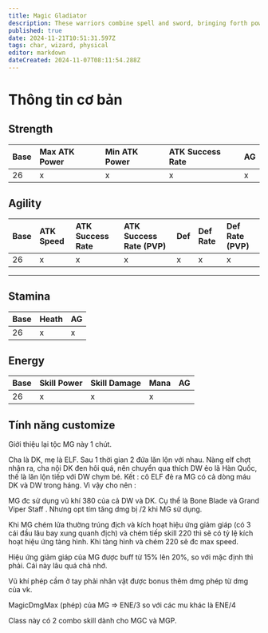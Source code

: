 ```yaml
---
title: Magic Gladiator
description: These warriors combine spell and sword, bringing forth powerfull skills like Fire Slash, Power Slash, and Flame Strike! Their arsenal includes abilities of both the Dark Knight and the Dark Wizard classes
published: true
date: 2024-11-21T10:51:31.597Z
tags: char, wizard, physical
editor: markdown
dateCreated: 2024-11-07T08:11:54.288Z
---
```


# Thông tin cơ bản

## Strength
| Base | Max ATK Power | Min ATK Power | ATK Success Rate | AG |
|:-----|:--------------|:--------------|:-----------------|:---|
| 26 | x | x | x | x |

## Agility
| Base | ATK Speed | ATK Success Rate | ATK Success Rate (PVP) | Def | Def Rate | Def Rate (PVP) |
|:-----|:----------|:-----------------|:-----------------------|:----|:---------|:---------------|
| 26 | x | x | x | x | x | x |

---

## Stamina
| Base | Heath | AG |
|:-----|:------|:---|
| 26 | x | x |

## Energy
| Base | Skill Power | Skill Damage | Mana | AG |
|:-----|:------------|:-------------|:---|:---|
| 26 | x | x | x |

## Tính năng customize

Giới thiệu lại tộc MG này 1 chút.

Cha là DK, mẹ là ELF. Sau 1 thời gian 2 đứa lăn lộn với nhau. Nàng elf chợt nhận ra, cha nội DK đen hôi quá, nên chuyển qua thích DW ẻo lã Hàn Quốc, thế là lăn lộn tiếp với DW chym bé. Kết : cô ELF đẻ ra MG có cả dòng máu DK và DW trong háng. Vì vậy cho nên :

MG đc sử dụng vũ khí 380 của cả DW và DK. Cụ thể là Bone Blade và Grand Viper Staff . Nhưng opt tím tăng dmg bị /2 khi MG sử dụng.

Khi MG chém lửa thường trúng địch và kích hoạt hiệu ứng giảm giáp (có 3 cái đầu lâu bay xung quanh địch) và chém tiếp skill 220 thì sẽ có tỷ lệ kích hoạt hiệu ứng tàng hình. Khi tàng hình và chém 220 sẽ đc max speed.

Hiệu ứng giảm giáp của MG được buff từ 15% lên 20%, so với mặc định thì phải. Cái này lâu quá chả nhớ.

Vũ khí phép cầm ở tay phải nhân vật được bonus thêm dmg phép từ dmg của vk.

MagicDmgMax (phép) của MG => ENE/3 so với các mu khác là ENE/4

Class này có 2 combo skill dành cho MGC và MGP. 